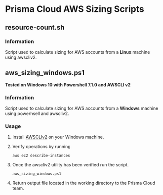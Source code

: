 # Prisma Cloud AWS Sizing Scripts

## resource-count.sh ##

### Information

Script used to calculate sizing for AWS accounts from a __Linux__ machine using awscliv2.

## aws_sizing_windows.ps1 ##

__Tested on Windows 10 with Powershell 7.1.0 and AWSCLI v2__

### Information

Script used to calculate sizing for AWS accounts from a __Windows__ machine using powerhsell and awscliv2.

### Usage

1. Install [AWSCLIv2](https://docs.aws.amazon.com/cli/latest/userguide/install-cliv2-windows.html) on your Windows machine.
2. Verify operations by running 
   
   ```aws ec2 describe-instances```

3. Once the awscliv2 utility has been verified run the script.

    ```aws_sizing_windows.ps1```

4. Return output file located in the working directory to the Prisma Cloud team.